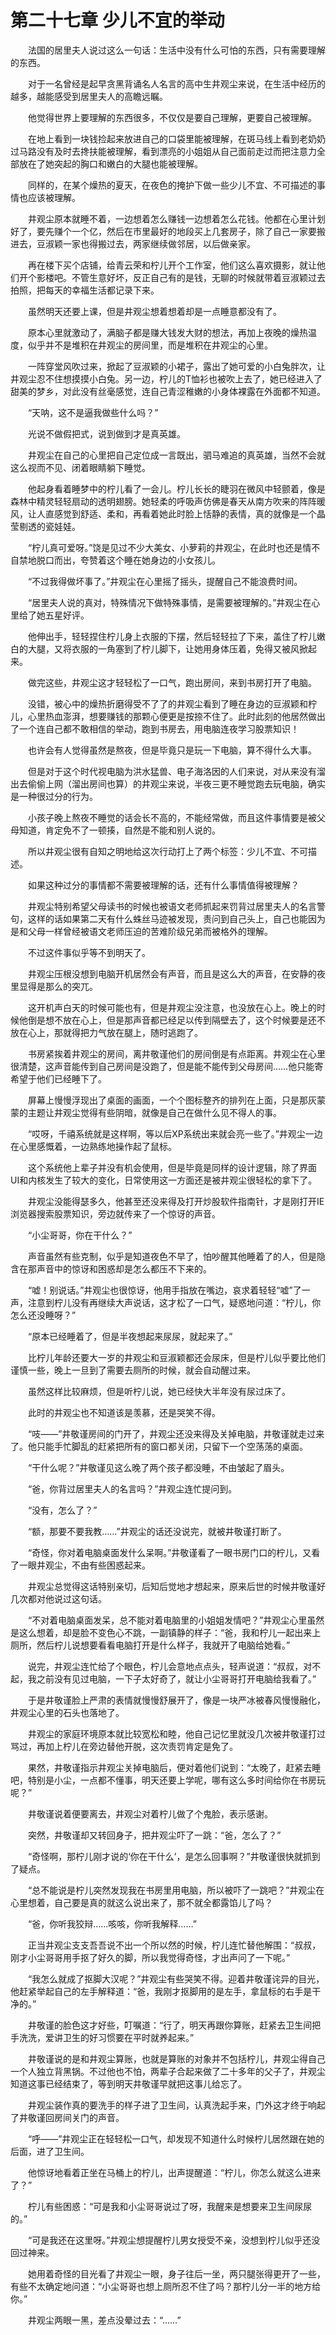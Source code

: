 # 第二十七章 少儿不宜的举动

　　法国的居里夫人说过这么一句话：生活中没有什么可怕的东西，只有需要理解的东西。

　　对于一名曾经是起早贪黑背诵名人名言的高中生井观尘来说，在生活中经历的越多，越能感受到居里夫人的高瞻远瞩。

　　他觉得世界上要理解的东西很多，不仅仅是要自己理解，更要自己被理解。

　　在地上看到一块钱捡起来放进自己的口袋里能被理解，在斑马线上看到老奶奶过马路没有及时去搀扶能被理解，看到漂亮的小姐姐从自己面前走过而把注意力全部放在了她突起的胸口和嫩白的大腿也能被理解。

　　同样的，在某个燥热的夏天，在夜色的掩护下做一些少儿不宜、不可描述的事情也应该被理解。

　　井观尘原本就睡不着，一边想着怎么赚钱一边想着怎么花钱。他都在心里计划好了，要先赚个一个亿，然后在市里最好的地段买上几套房子，除了自己一家要搬进去，豆淑颖一家也得搬过去，两家继续做邻居，以后做亲家。

　　再在楼下买个店铺，给青云荣和柠儿开个工作室，他们这么喜欢摄影，就让他们开个影楼吧。不管生意好坏，反正自己有的是钱，无聊的时候就带着豆淑颖过去拍照，把每天的幸福生活都记录下来。

　　虽然明天还要上课，但是井观尘想着想着却是一点睡意都没有了。

　　原本心里就激动了，满脑子都是赚大钱发大财的想法，再加上夜晚的燥热温度，似乎并不是堆积在井观尘的房间里，而是堆积在井观尘的心里。

　　一阵穿堂风吹过来，掀起了豆淑颖的小裙子，露出了她可爱的小白兔胖次，让井观尘忍不住想摸摸小白兔。另一边，柠儿的T恤衫也被吹上去了，她已经进入了甜美的梦乡，对此没有丝毫感觉，连自己青涩稚嫩的小身体裸露在外面都不知道。

　　“天呐，这不是逼我做些什么吗？”

　　光说不做假把式，说到做到才是真英雄。

　　井观尘在自己的心里把自己定位成一言既出，驷马难追的真英雄，当然不会就这么视而不见、闭着眼睛躺下睡觉。

　　他起身看着睡梦中的柠儿看了一会儿。柠儿长长的睫羽在微风中轻颤着，像是森林中精灵轻轻扇动的透明翅膀。她轻柔的呼吸声仿佛是春天从南方吹来的阵阵暖风，让人直感觉到舒适、柔和，再看着她此时脸上恬静的表情，真的就像是一个晶莹剔透的瓷娃娃。

　　“柠儿真可爱呀。”饶是见过不少大美女、小萝莉的井观尘，在此时也还是情不自禁地脱口而出，夸赞着这个睡在她身边的小女孩儿。

　　“不过我得做坏事了。”井观尘在心里摇了摇头，提醒自己不能浪费时间。

　　“居里夫人说的真对，特殊情况下做特殊事情，是需要被理解的。”井观尘在心里给了她五星好评。

　　他伸出手，轻轻捏住柠儿身上衣服的下摆，然后轻轻拉了下来，盖住了柠儿嫩白的大腿，又将衣服的一角塞到了柠儿脚下，让她用身体压着，免得又被风掀起来。

　　做完这些，井观尘这才轻轻松了一口气，跑出房间，来到书房打开了电脑。

　　没错，被心中的燥热折磨得受不了了的井观尘看到了睡在身边的豆淑颖和柠儿，心里热血澎湃，想要赚钱的那颗心便更是按捺不住了。此时此刻的他居然做出了一个连自己都不敢相信的举动，跑到书房去，用电脑连夜学习股票知识！

　　也许会有人觉得虽然是熬夜，但是毕竟只是玩一下电脑，算不得什么大事。

　　但是对于这个时代视电脑为洪水猛兽、电子海洛因的人们来说，对从来没有溜出去偷偷上网（溜出房间也算）的井观尘来说，半夜三更不睡觉跑去玩电脑，确实是一种很过分的行为。

　　小孩子晚上熬夜不睡觉的话会长不高的，不能经常做，而且这件事情要是被父母知道，肯定免不了一顿揍，自然是不能和别人说的。

　　所以井观尘很有自知之明地给这次行动打上了两个标签：少儿不宜、不可描述。

　　如果这种过分的事情都不需要被理解的话，还有什么事情值得被理解？

　　井观尘特别希望父母读书的时候也被语文老师抓起来罚背过居里夫人的名言警句，这样的话如果第二天有什么蛛丝马迹被发现，责问到自己头上，自己也能因为是和父母一样曾经被语文老师压迫的苦难阶级兄弟而被格外的理解。

　　不过这件事似乎等不到明天了。

　　井观尘压根没想到电脑开机居然会有声音，而且是这么大的声音，在安静的夜里显得是那么的突兀。

　　这开机声白天的时候可能也有，但是井观尘没注意，也没放在心上。晚上的时候他倒是想不放在心上，但是那声音都已经足以传到隔壁去了，这个时候要是还不放在心上，那就得把力气放在腿上，随时逃跑了。

　　书房紧挨着井观尘的房间，离井敬谨他们的房间倒是有点距离。井观尘在心里很清楚，这声音能传到自己房间是没跑了，但是能不能传到父母房间……他只能寄希望于他们已经睡下了。

　　屏幕上慢慢浮现出了桌面的画面，一个个图标整齐的排列在上面，只是那灰蒙蒙的主题让井观尘觉得有些阴暗，就像是自己在做什么见不得人的事。

　　“哎呀，千禧系统就是这样啊，等以后XP系统出来就会亮一些了。”井观尘一边在心里感慨着，一边熟练地操作起了鼠标。

　　这个系统他上辈子并没有机会使用，但是毕竟是同样的设计逻辑，除了界面UI和内核发生了较大的变化，日常使用这一方面还是被井观尘很轻松的拿下了。

　　井观尘没能得瑟多久，他甚至还没来得及打开炒股软件指南针，才是刚打开IE浏览器搜索股票知识，旁边就传来了一个惊讶的声音。

　　“小尘哥哥，你在干什么？”

　　声音虽然有些克制，似乎是知道夜色不早了，怕吵醒其他睡着了的人，但是隐含在那声音中的惊讶和困惑却是怎么都压不下来的。

　　“嘘！别说话。”井观尘也很惊讶，他用手指放在嘴边，哀求着轻轻“嘘”了一声，注意到柠儿没有再继续大声说话，这才松了一口气，疑惑地问道：“柠儿，你怎么还没睡呀？”

　　“原本已经睡着了，但是半夜想起来尿尿，就起来了。”

　　比柠儿年龄还要大一岁的井观尘和豆淑颖都还会尿床，但是柠儿似乎要比他们谨慎一些，晚上一旦到了需要去厕所的时候，就会自动醒过来。

　　虽然这样比较麻烦，但是听柠儿说，她已经快大半年没有尿过床了。

　　此时的井观尘也不知道该是羡慕，还是哭笑不得。

　　“吱——”井敬谨房间的门开了，井观尘还没来得及关掉电脑，井敬谨就走过来了。他只能手忙脚乱的赶紧把所有的窗口都关闭，只留下一个空荡荡的桌面。

　　“干什么呢？”井敬谨见这么晚了两个孩子都没睡，不由皱起了眉头。

　　“爸，你背过居里夫人的名言吗？”井观尘连忙提问到。

　　“没有，怎么了？”

　　“额，那要不要我教……”井观尘的话还没说完，就被井敬谨打断了。

　　“奇怪，你对着电脑桌面发什么呆啊。”井敬谨看了一眼书房门口的柠儿，又看了一眼井观尘，不由有些困惑起来。

　　井观尘总觉得这话特别亲切，后知后觉地才想起来，原来后世的时候井敬谨好几次都对他说过这句话。

　　“不对着电脑桌面发呆，总不能对着电脑里的小姐姐发情吧？”井观尘心里虽然是这么想着，却是脸不变色心不跳，一副镇静的样子：“爸，我和柠儿一起出来上厕所，然后柠儿说想要看看电脑打开是什么样子，我就开了电脑给她看。”

　　说完，井观尘连忙给了个眼色，柠儿会意地点点头，轻声说道：“叔叔，对不起，我之前没有见过电脑，一下子太好奇了，就让小尘哥哥打开电脑给我看了。”

　　于是井敬谨脸上严肃的表情就慢慢舒展开了，像是一块严冰被春风慢慢融化，井观尘心里的石头也落地了。

　　井观尘的家庭环境原本就比较宽松和睦，他自己记忆里就没几次被井敬谨打过骂过，再加上柠儿在旁边替他开脱，这次责罚肯定是免了。

　　果然，井敬谨指示井观尘关掉电脑后，便对着他们说到：“太晚了，赶紧去睡吧，特别是小尘，一点都不懂事，明天还要上学呢，哪有这么多时间给你在书房玩呢？”

　　井敬谨说着便要离去，井观尘对着柠儿做了个鬼脸，表示感谢。

　　突然，井敬谨却又转回身子，把井观尘吓了一跳：“爸，怎么了？”

　　“奇怪啊，那柠儿刚才说的‘你在干什么’，是怎么回事啊？”井敬谨很快就抓到了疑点。

　　“总不能说是柠儿突然发现我在书房里用电脑，所以被吓了一跳吧？”井观尘在心里想着，自己要是真的就这么说出来了，那不就全都露馅儿了吗？

　　“爸，你听我狡辩……咳咳，你听我解释……”

　　正当井观尘支支吾吾说不出一个所以然的时候，柠儿连忙替他解围：“叔叔，刚才小尘哥哥用手抠了好久的脚，所以我觉得奇怪，才出声问了一下呢。”

　　“我怎么就成了抠脚大汉呢？”井观尘有些哭笑不得。迎着井敬谨诧异的目光，他赶紧举起自己的左手解释道：“爸，我刚才抠脚用的是左手，拿鼠标的右手是干净的。”

　　井敬谨的脸色这才好些，叮嘱道：“行了，明天再跟你算账，赶紧去卫生间把手洗洗，爱讲卫生的好习惯要在平时就养起来。”

　　井敬谨说的是和井观尘算账，也就是算账的对象并不包括柠儿，井观尘得自己一个人独立背黑锅。不过他也不怕，两辈子合起来做了二十多年的父子了，井观尘知道这事已经结束了，等到明天井敬谨早就把这事儿给忘了。

　　井观尘装作真的要洗手的样子进了卫生间，认真洗起手来，门外这才终于响起了井敬谨回房间关门的声音。

　　“呼——”井观尘正在轻轻松一口气，却发现不知道什么时候柠儿居然跟在她的后面，进了卫生间。

　　他惊讶地看着正坐在马桶上的柠儿，出声提醒道：“柠儿，你怎么就这么进来了？”

　　柠儿有些困惑：“可是我和小尘哥哥说过了呀，我醒来是想要来卫生间尿尿的。”

　　“可是我还在这里呀。”井观尘想提醒柠儿男女授受不亲，没想到柠儿似乎还没回过神来。

　　她用着奇怪的目光看了井观尘一眼，身子往后一坐，两只腿张得更开了一些，有些不太确定地问道：“小尘哥哥也想上厕所忍不住了吗？那柠儿分一半的地方给你。”

　　井观尘两眼一黑，差点没晕过去：“……”

